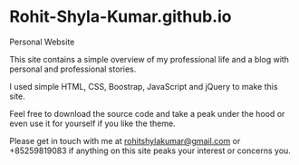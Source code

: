 # Rohit-Shyla-Kumar.github.io
Personal Website


This site contains a simple overview of my professional life and a blog with personal and professional stories. 

I used simple HTML, CSS, Boostrap, JavaScript and jQuery to make this site. 

Feel free to download the source code and take a peak under the hood or even use it for yourself if you like the theme.

Please get in touch with me at rohitshylakumar@gmail.com or +85259819083 if anything on this site peaks your interest or concerns you. 


